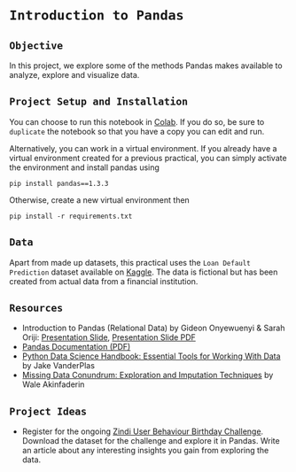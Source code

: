 
# `Introduction to Pandas`

## `Objective`

In this project, we explore some of the methods Pandas makes available to analyze, explore and visualize data.

## `Project Setup and Installation`
You can choose to run this notebook in [Colab](https://colab.research.google.com/drive/1BAJvL0KLAMw976RKi9qZ7ak8-9sv7Vft?usp=sharing). If you do so, be sure to `duplicate` the notebook so that you have a copy you can edit and run.

Alternatively, you can work in a virtual environment. If you already have a virtual environment created for a previous practical, you can simply activate the environment and install pandas using
```
pip install pandas==1.3.3
```
Otherwise, create a new virtual environment then 
```
pip install -r requirements.txt
```

## `Data`
Apart from made up datasets, this practical uses the `Loan Default Prediction` dataset available on [Kaggle](https://www.kaggle.com/kmldas/loan-default-prediction). The data is fictional but has been created from actual data from a financial institution.
## `Resources`
* Introduction to Pandas (Relational Data) by Gideon Onyewuenyi & Sarah Oriji: [Presentation Slide](https://docs.google.com/presentation/d/1sFl4uJkbGuYrkPwy88t3WQrEHKTqikJNptMk2wprTXM/edit?usp=sharing), [Presentation Slide PDF](introduction_to_pandas/presentation_intro_to_pandas.pdf)
* [Pandas Documentation (PDF)](https://pandas.pydata.org/pandas-docs/stable/pandas.pdf)
* [Python Data Science Handbook: Essential Tools for Working With Data](https://jakevdp.github.io/PythonDataScienceHandbook/) by Jake VanderPlas
* [Missing Data Conundrum: Exploration and Imputation Techniques](https://medium.com/@WalePhenomenon/missing-data-conundrum-exploration-and-imputation-techniques-9f40abe0fd87) by Wale Akinfaderin


## `Project Ideas`
* Register for the ongoing [Zindi User Behaviour Birthday Challenge](https://zindi.africa/competitions/zindi-user-behaviour-birthday-challenge). Download the dataset for the challenge and explore it in Pandas. Write an article about any interesting insights you gain from exploring the data. 